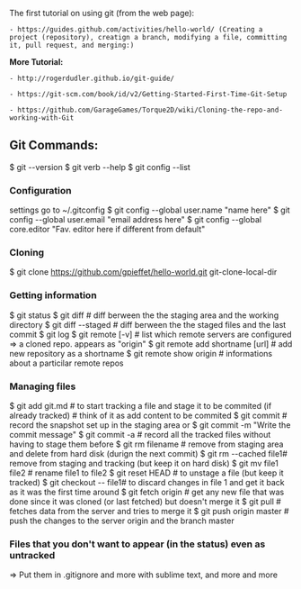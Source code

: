 The first tutorial on using git (from the web page):

	- https://guides.github.com/activities/hello-world/ (Creating a project (repository), creatign a branch, modifying a file, committing it, pull request, and merging:)
	
**More Tutorial:**

	- http://rogerdudler.github.io/git-guide/

	- https://git-scm.com/book/id/v2/Getting-Started-First-Time-Git-Setup

	- https://github.com/GarageGames/Torque2D/wiki/Cloning-the-repo-and-working-with-Git

	

## Git Commands:
$ git --version
$ git verb --help
$ git config --list

### Configuration 
settings go to ~/.gitconfig 
$ git config --global user.name "name here"
$ git config --global user.email "email address here"
$ git config --global core.editor "Fav. editor here if different from default"

### Cloning
$ git clone https://github.com/gpieffet/hello-world.git git-clone-local-dir

### Getting information
$ git status
$ git diff			# diff berween the the staging area and the working directory
$ git diff --staged	# diff berween the the staged files and the last commit
$ git log
$ git remote [-v]		# list which remote servers are configured
=> a cloned repo. appears as "origin"
$ git remote add shortname [url]	# add new repository as a shortname
$ git remote show origin			# informations about a particilar remote repos

### Managing files
$ git add git.md		#  to start tracking a file and stage it to be commited (if already tracked)
					# think of it as add content to be commited 
$ git commit			# record the snapshot set up in the staging area
or $ git commit -m "Write the commit message"
$ git commit -a		# record all the tracked files without having to stage them before
$ git rm filename		# remove from staging area and delete from hard disk (durign the next commit)
$ git rm --cached file1# remove from staging and tracking (but keep it on hard disk) 
$ git mv file1 file2	# rename file1 to file2
$ git reset HEAD		# to unstage a file (but keep it tracked)
$ git checkout -- file1# to discard changes in file 1 and get it back as it was the first time around
$ git fetch origin		# get any new file that was done since it was cloned (or last fetched) but doesn't merge it
$ git pull			# fetches data from the server and tries to merge it
$ git push origin master	# push the changes to the server origin and the branch master   


### Files that you don't want to appear (in the status) even as untracked
=> Put them in .gitignore
and more with sublime text, and more and more


